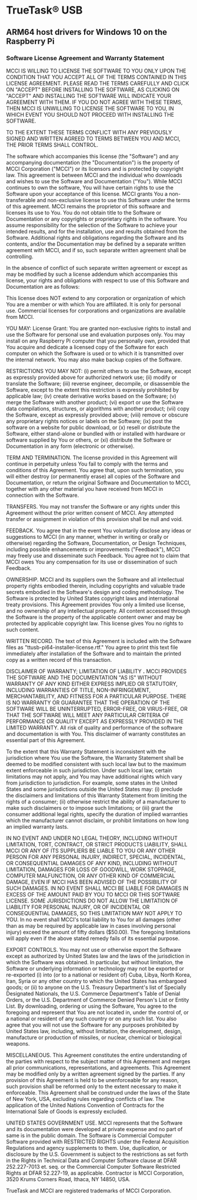 ﻿# TrueTask® USB
## ARM64 host drivers for Windows 10 on the Raspberry Pi
### Software License Agreement and Warranty Statement

MCCI IS WILLING TO LICENSE THE SOFTWARE TO YOU ONLY UPON THE CONDITION THAT YOU ACCEPT ALL OF THE TERMS CONTAINED IN THIS LICENSE AGREEMENT.  PLEASE READ THE TERMS CAREFULLY AND CLICK ON "ACCEPT" BEFORE INSTALLING THE SOFTWARE, AS CLICKING ON "ACCEPT" AND INSTALLING THE SOFTWARE WILL INDICATE YOUR AGREEMENT WITH THEM.  IF YOU DO NOT AGREE WITH THESE TERMS, THEN MCCI IS UNWILLING TO LICENSE THE SOFTWARE TO YOU, IN WHICH EVENT YOU SHOULD NOT PROCEED WITH INSTALLING THE SOFTWARE.

TO THE EXTENT THESE TERMS CONFLICT WITH ANY PREVIOUSLY SIGNED AND WRITTEN AGREED TO TERMS BETWEEN YOU AND MCCI, THE PRIOR TERMS SHALL CONTROL.

The software which accompanies this license (the "Software") and any accompanying documentation (the "Documentation") is the property of MCCI Corporation ("MCCI") or its licensors and is protected by copyright law. This agreement is between MCCI and the individual who downloads and wishes to use the Software and Documentation ("You"). While MCCI continues to own the software, You will have certain rights to use the Software upon your acceptance of this license.  MCCI grants You a non-transferable and non-exclusive license to use this Software under the terms of this agreement.  MCCI remains the proprietor of this software and licenses its use to You.  You do not obtain title to the Software or Documentation or any copyrights or proprietary rights in the software.  You assume responsibility for the selection of the Software to achieve your intended results, and for the installation, use and results obtained from the Software.  Additional rights and obligations regarding the Software and its contents, and/or the Documentation may be defined by a separate written agreement with MCCI, and if so, such separate written agreement shall be controlling.

In the absence of conflict of such separate written agreement or except as may be modified by such a license addendum which accompanies this license, your rights and obligations with respect to use of this Software and Documentation are as follows:

This license does NOT extend to any corporation or organization of which You are a member or with which You are affiliated. It is only for personal use. Commercial licenses for corporations and organizations are available from MCCI.

YOU MAY:  License Grant: You are granted non-exclusive rights to install and use the Software for personal use and evaluation purposes only. You may install on any Raspberry Pi computer that you personally own, provided that You acquire and dedicate a licensed copy of the Software for each computer on which the Software is used or to which it is transmitted over the internal network. You may also make backup copies of the Software.

RESTRICTIONS  YOU MAY NOT: (i) permit others to use the Software, except as expressly provided above for authorized network use; (ii) modify or translate the Software; (iii) reverse engineer, decompile, or disassemble the Software, except to the extent this restriction is expressly prohibited by applicable law; (iv) create derivative works based on the Software; (v) merge the Software with another product; (vi) export or use the Software data compilations, structures, or algorithms with another product; (vii) copy the Software, except as expressly provided above; (viii) remove or obscure any proprietary rights notices or labels on the Software; (ix) post the software on a website for public download, or (x) resell or distribute the Software, either stand-alone or bundled with or installed with hardware or software supplied by You or others, or (xi) distribute the Software or Documentation in any form (electronic or otherwise).

TERM AND TERMINATION.  The license provided in this Agreement will continue in perpetuity unless You fail to comply with the terms and conditions of this Agreement.  You agree that, upon such termination, you will either destroy (or permanently erase) all copies of the Software and Documentation, or return the original Software and Documentation to MCCI, together with any other material you have received from MCCI in connection with the Software.

TRANSFERS.  You may not transfer the Software or any rights under this Agreement without the prior written consent of MCCI. Any attempted transfer or assignment in violation of this provision shall be null and void.

FEEDBACK.  You agree that in the event You voluntarily disclose any ideas or suggestions to MCCI (in any manner, whether in writing or orally or otherwise) regarding the Software, Documentation, or Design Techniques, including possible enhancements or improvements ("Feedback"), MCCI may freely use and disseminate such Feedback.  You agree not to claim that MCCI owes You any compensation for its use or dissemination of such Feedback.

OWNERSHIP.  MCCI and its suppliers own the Software and all intellectual property rights embodied therein, including copyrights and valuable trade secrets embodied in the Software&#39;s design and coding methodology.  The Software is protected by United States copyright laws and international treaty provisions.  This Agreement provides You only a limited use license, and no ownership of any intellectual property. All content accessed through the Software is the property of the applicable content owner and may be protected by applicable copyright law. This license gives You no rights to such content.

WRITTEN RECORD.  The text of this Agreement is included with the Software files as "ttusb-pi64-installer-license.rtf."  You agree to print this text file immediately after installation of the Software and to maintain the printed copy as a written record of this transaction.

DISCLAIMER OF WARRANTY; LIMITATION OF LIABILITY **.**  MCCI PROVIDES THE SOFTWARE AND THE DOCUMENTATION "AS IS" WITHOUT WARRANTY OF ANY KIND EITHER EXPRESS IMPLIED OR STATUTORY, INCLUDING WARRANTIES OF TITLE, NON-INFRINGEMENT, MERCHANTABILITY, AND FITNESS FOR A PARTICULAR PURPOSE.  THERE IS NO WARRANTY OR GUARANTEE THAT THE OPERATION OF THE SOFTWARE WILL BE UNINTERRUPTED, ERROR-FREE, OR VIRUS-FREE, OR THAT THE SOFTWARE WILL MEET ANY PARTICULAR CRITERIA OF PERFORMANCE OR QUALITY EXCEPT AS EXPRESSLY PROVIDED IN THE LIMITED WARRANTY.  All risk of quality and performance of the software and documentation is with You.   This disclaimer of warranty constitutes an essential part of this Agreement.

To the extent that this Warranty Statement is inconsistent with the jurisdiction where You use the Software, the Warranty Statement shall be deemed to be modified consistent with such local law but to the maximum extent enforceable in such jurisdiction.  Under such local law, certain limitations may not apply, and You may have additional rights which vary from jurisdiction to jurisdiction.  For example, some states in the United States and some jurisdictions outside the United States may: (i) preclude the disclaimers and limitations of this Warranty Statement from limiting the rights of a consumer; (ii) otherwise restrict the ability of a manufacturer to make such disclaimers or to impose such limitations; or (iii) grant the consumer additional legal rights, specify the duration of implied warranties which the manufacturer cannot disclaim, or prohibit limitations on how long an implied warranty lasts.

IN NO EVENT AND UNDER NO LEGAL THEORY, INCLUDING WITHOUT LIMITATION, TORT, CONTRACT, OR STRICT PRODUCTS LIABILITY, SHALL MCCI OR ANY OF ITS SUPPLIERS BE LIABLE TO YOU OR ANY OTHER PERSON FOR ANY PERSONAL INJURY, INDIRECT, SPECIAL, INCIDENTAL, OR CONSEQUENTIAL DAMAGES OF ANY KIND, INCLUDING WITHOUT LIMITATION, DAMAGES FOR LOSS OF GOODWILL, WORK STOPPAGE, COMPUTER MALFUNCTION, OR ANY OTHER KIND OF COMMERCIAL DAMAGE, EVEN IF MCCI HAS BEEN ADVISED OF THE POSSIBILITY OF SUCH DAMAGES.  IN NO EVENT SHALL MCCI BE LIABLE FOR DAMAGES IN EXCESS OF THE AMOUNT PAID BY YOU TO MCCI OR THIS SOFTWARE LICENSE.  SOME JURISDICTIONS DO NOT ALLOW THE LIMITATION OF LIABILITY FOR PERSONAL INJURY, OR OF INCIDENTAL OR CONSEQUENTIAL DAMAGES, SO THIS LIMITATION MAY NOT APPLY TO YOU. In no event shall MCCI&#39;s total liability to You for all damages (other than as may be required by applicable law in cases involving personal injury) exceed the amount of fifty dollars ($50.00). The foregoing limitations will apply even if the above stated remedy fails of its essential purpose.

EXPORT CONTROLS.  You may not use or otherwise export the Software except as authorized by United States law and the laws of the jurisdiction in which the Software was obtained. In particular, but without limitation, the Software or underlying information or technology may not be exported or re-exported (i) into (or to a national or resident of) Cuba, Libya, North Korea, Iran, Syria or any other country to which the United States has embargoed goods; or (ii) to anyone on the U.S. Treasury Department&#39;s list of Specially Designated Nationals, the U.S. Commerce Department&#39;s Table of Denial Orders, or the U.S. Department of Commerce Denied Person&#39;s List or Entity List.  By downloading, ordering or using the Software, You agree to the foregoing and represent that You are not located in, under the control of, or a national or resident of any such country or on any such list. You also agree that you will not use the Software for any purposes prohibited by United States law, including, without limitation, the development, design, manufacture or production of missiles, or nuclear, chemical or biological weapons.

MISCELLANEOUS.  This Agreement constitutes the entire understanding of the parties with respect to the subject matter of this Agreement and merges all prior communications, representations, and agreements.  This Agreement may be modified only by a written agreement signed by the parties.  If any provision of this Agreement is held to be unenforceable for any reason, such provision shall be reformed only to the extent necessary to make it enforceable.  This Agreement shall be construed under the laws of the State of New York, USA, excluding rules regarding conflicts of law.  The application of the United Nations Convention of Contracts for the International Sale of Goods is expressly excluded.

UNITED STATES GOVERNMENT USE.  MCCI represents that the Software and its documentation were developed at private expense and no part of same is in the public domain.  The Software is Commercial Computer Software provided with RESTRICTED RIGHTS under the Federal Acquisition Regulations and agency supplements to them.  Use, duplication, or disclosure by the U.S. Government is subject to the restrictions as set forth in the Rights in Technical Data and Computer Software clause at DFAR 252.227-7013 et. seq. or the Commercial Computer Software Restricted Rights at DFAR 52.227-19, as applicable.  Contractor is MCCI Corporation, 3520 Krums Corners Road, Ithaca, NY  14850, USA.

TrueTask and MCCI are registered trademarks of MCCI Corporation.


